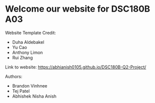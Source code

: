 # Welcome our website for DSC180B A03

Website Template Credit:
* Duha Aldebakel
* Yu Cao
* Anthony Limon
* Rui Zhang


Link to website: https://abhianish0105.github.io/DSC180B-Q2-Project/


Authors:
* Brandon Vinhnee
* Tej Patel
* Abhishek Nisha Anish
